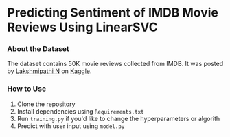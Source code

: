 # **Predicting Sentiment of IMDB Movie Reviews Using LinearSVC**

### **About the Dataset**

The dataset contains 50K movie reviews collected from IMDB. It was posted by [Lakshmipathi N](https://www.kaggle.com/lakshmi25npathi) on [Kaggle](https://www.kaggle.com/datasets/lakshmi25npathi/imdb-dataset-of-50k-movie-reviews). 

### **How to Use**

1. Clone the repository
2. Install dependencies using `Requirements.txt`
3. Run `training.py` if you'd like to change the hyperparameters or algorith
4. Predict with user input using `model.py`